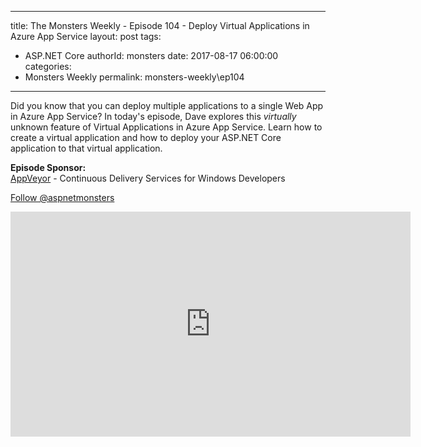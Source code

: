 
---
title: The Monsters Weekly - Episode 104 -  Deploy Virtual Applications in Azure App Service
layout: post
tags: 
  - ASP.NET Core
authorId: monsters
date: 2017-08-17 06:00:00
categories:
  - Monsters Weekly
permalink: monsters-weekly\ep104
---

<p>Did you know that you can deploy multiple applications to a single Web App in Azure App Service? In today's episode, Dave explores this <em>virtually</em> unknown feature of Virtual Applications in Azure App Service. Learn how to create a virtual application and how to deploy your ASP.NET Core application to that virtual application.&nbsp;</p><p><strong>Episode Sponsor:</strong> <br><a href="https://www.appveyor.com/" target="_blank">AppVeyor</a> - Continuous Delivery Services for Windows Developers</p><p><a class="twitter-follow-button" href="https://twitter.com/aspnetmonsters">Follow @aspnetmonsters</a></p> 


<iframe src='https://channel9.msdn.com/Series/aspnetmonsters/ASPNET-Monsters-104-Deploy-Virtual-Applications-in-Azure-App-Service/player' width='640' height='360' allowFullScreen frameBorder='0'></iframe>
